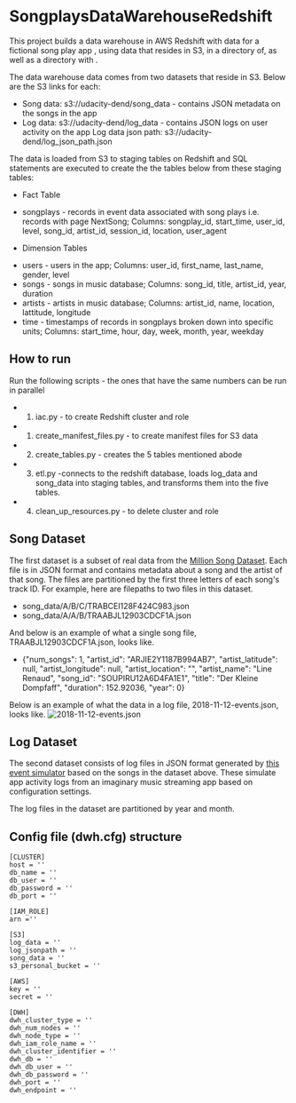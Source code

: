 # SongplaysDataWarehouseRedshift
This project builds a data warehouse in AWS Redshift with data for a fictional song play app , using data that resides in S3, in a directory of, as well as a directory with .

The data warehouse data comes from two datasets that reside in S3. Below are the S3 links for each:

- Song data: s3://udacity-dend/song_data - contains JSON metadata on the songs in the app
- Log data: s3://udacity-dend/log_data - contains JSON logs on user activity on the app
Log data json path: s3://udacity-dend/log_json_path.json

The data is loaded from S3 to staging tables on Redshift and SQL statements are executed to create the the tables below from these staging tables:
- Fact Table
* songplays - records in event data associated with song plays i.e. records with page NextSong; 
Columns: songplay_id, start_time, user_id, level, song_id, artist_id, session_id, location, user_agent
- Dimension Tables
* users - users in the app;
Columns: user_id, first_name, last_name, gender, level
* songs - songs in music database;
Columns: song_id, title, artist_id, year, duration
* artists - artists in music database;
Columns: artist_id, name, location, lattitude, longitude
* time - timestamps of records in songplays broken down into specific units;
Columns: start_time, hour, day, week, month, year, weekday

## How to run
Run the following scripts - the ones that have the same numbers can be run in parallel
- 1) iac.py - to create Redshift cluster and role
- 1) create_manifest_files.py - to create manifest files for S3 data
- 2) create_tables.py - creates the 5 tables mentioned abode
- 3) etl.py -connects to the redshift database, loads log_data and song_data into staging tables, and transforms them into the five tables.
- 4) clean_up_resources.py - to delete cluster and role

## Song Dataset
The first dataset is a subset of real data from the [Million Song Dataset](https://labrosa.ee.columbia.edu/millionsong/). Each file is in JSON format and contains metadata about a song and the artist of that song. The files are partitioned by the first three letters of each song's track ID. For example, here are filepaths to two files in this dataset.
- song_data/A/B/C/TRABCEI128F424C983.json
- song_data/A/A/B/TRAABJL12903CDCF1A.json

And below is an example of what a single song file, TRAABJL12903CDCF1A.json, looks like.
- {"num_songs": 1, "artist_id": "ARJIE2Y1187B994AB7", "artist_latitude": null, "artist_longitude": null, "artist_location": "", "artist_name": "Line Renaud", "song_id": "SOUPIRU12A6D4FA1E1", "title": "Der Kleine Dompfaff", "duration": 152.92036, "year": 0}

Below is an example of what the data in a log file, 2018-11-12-events.json, looks like.
![ 2018-11-12-events.json](https://classroom.udacity.com/nanodegrees/nd027/parts/69a25b76-3ebd-4b72-b7cb-03d82da12844/modules/58ff61b9-a54f-496d-b4c7-fa22750f6c76/lessons/b3ce1791-9545-4187-b1fc-1e29cc81f2b0/concepts/fa049d13-5e15-4333-b909-f1f6f0ce36a5# "Log data")

## Log Dataset
The second dataset consists of log files in JSON format generated by [this event simulator](https://github.com/Interana/eventsim) based on the songs in the dataset above. These simulate app activity logs from an imaginary music streaming app based on configuration settings.

The log files in the dataset are partitioned by year and month.


## Config file (dwh.cfg) structure
```
[CLUSTER]
host = ''
db_name = ''
db_user = ''
db_password = ''
db_port = ''

[IAM_ROLE]
arn =''

[S3]
log_data = ''
log_jsonpath = ''
song_data = ''
s3_personal_bucket = ''

[AWS]
key = ''
secret = ''

[DWH]
dwh_cluster_type = ''
dwh_num_nodes = ''
dwh_node_type = ''
dwh_iam_role_name = ''
dwh_cluster_identifier = ''
dwh_db = ''
dwh_db_user = ''
dwh_db_password = ''
dwh_port = ''
dwh_endpoint = ''
```
